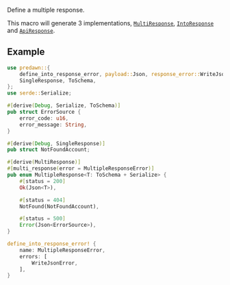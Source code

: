 Define a multiple response.

This macro will generate 3 implementations, [`MultiResponse`], [`IntoResponse`] and [`ApiResponse`].

## Example

```rust
use predawn::{
    define_into_response_error, payload::Json, response_error::WriteJsonError, MultiResponse,
    SingleResponse, ToSchema,
};
use serde::Serialize;

#[derive(Debug, Serialize, ToSchema)]
pub struct ErrorSource {
    error_code: u16,
    error_message: String,
}

#[derive(Debug, SingleResponse)]
pub struct NotFoundAccount;

#[derive(MultiResponse)]
#[multi_response(error = MultipleResponseError)]
pub enum MultipleResponse<T: ToSchema + Serialize> {
    #[status = 200]
    Ok(Json<T>),

    #[status = 404]
    NotFound(NotFoundAccount),

    #[status = 500]
    Error(Json<ErrorSource>),
}

define_into_response_error! {
    name: MultipleResponseError,
    errors: [
        WriteJsonError,
    ],
}
```

[`MultiResponse`]: https://docs.rs/predawn/latest/predawn/trait.MultiResponse.html
[`IntoResponse`]: https://docs.rs/predawn/latest/predawn/into_response/trait.IntoResponse.html
[`ApiResponse`]: https://docs.rs/predawn/latest/predawn/api_response/trait.ApiResponse.html
